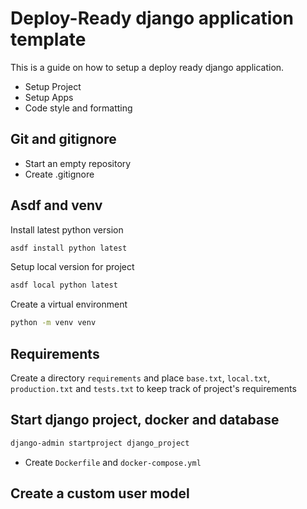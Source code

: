 # Deploy-Ready django application template

This is a guide on how to setup a deploy ready django application.

- Setup Project
- Setup Apps
- Code style and formatting

## Git and gitignore

- Start an empty repository
- Create .gitignore

## Asdf and venv

Install latest python version
```bash
asdf install python latest
```

Setup local version for project
```bash
asdf local python latest
```

Create a virtual environment
```bash
python -m venv venv
```

## Requirements

Create a directory `requirements` and place `base.txt`, `local.txt`, `production.txt` and `tests.txt` to keep track of project's requirements

## Start django project, docker and database

```bash
django-admin startproject django_project
```

- Create `Dockerfile` and `docker-compose.yml`

## Create a custom user model
